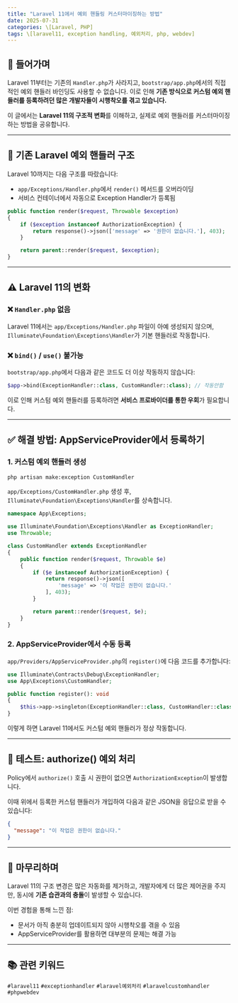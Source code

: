 ```yaml
---
title: "Laravel 11에서 예외 핸들링 커스터마이징하는 방법"
date: 2025-07-31
categories: \[Laravel, PHP]
tags: \[laravel11, exception handling, 예외처리, php, webdev]
---
```


## 🧩 들어가며

Laravel 11부터는 기존의 `Handler.php`가 사라지고, `bootstrap/app.php`에서의 직접적인 예외 핸들러 바인딩도 사용할 수 없습니다. 이로 인해 **기존 방식으로 커스텀 예외 핸들러를 등록하려던 많은 개발자들이 시행착오를 겪고 있습니다.**

이 글에서는 **Laravel 11의 구조적 변화**를 이해하고, 실제로 예외 핸들러를 커스터마이징하는 방법을 공유합니다.

---

## 📌 기존 Laravel 예외 핸들러 구조

Laravel 10까지는 다음 구조를 따랐습니다:

* `app/Exceptions/Handler.php`에서 `render()` 메서드를 오버라이딩
* 서비스 컨테이너에서 자동으로 Exception Handler가 등록됨

```php
public function render($request, Throwable $exception)
{
    if ($exception instanceof AuthorizationException) {
        return response()->json(['message' => '권한이 없습니다.'], 403);
    }

    return parent::render($request, $exception);
}
```

---

## ⚠️ Laravel 11의 변화

### ❌ `Handler.php` 없음

Laravel 11에서는 `app/Exceptions/Handler.php` 파일이 아예 생성되지 않으며, `Illuminate\Foundation\Exceptions\Handler`가 기본 핸들러로 작동합니다.

### ❌ `bind()` / `use()` 불가능

`bootstrap/app.php`에서 다음과 같은 코드도 더 이상 작동하지 않습니다:

```php
$app->bind(ExceptionHandler::class, CustomHandler::class); // 작동안함
```

이로 인해 커스텀 예외 핸들러를 등록하려면 **서비스 프로바이더를 통한 우회**가 필요합니다.

---

## ✅ 해결 방법: AppServiceProvider에서 등록하기

### 1. 커스텀 예외 핸들러 생성

```bash
php artisan make:exception CustomHandler
```

`app/Exceptions/CustomHandler.php` 생성 후, `Illuminate\Foundation\Exceptions\Handler`를 상속합니다.

```php
namespace App\Exceptions;

use Illuminate\Foundation\Exceptions\Handler as ExceptionHandler;
use Throwable;

class CustomHandler extends ExceptionHandler
{
    public function render($request, Throwable $e)
    {
        if ($e instanceof AuthorizationException) {
            return response()->json([
                'message' => '이 작업은 권한이 없습니다.'
            ], 403);
        }

        return parent::render($request, $e);
    }
}
```

### 2. AppServiceProvider에서 수동 등록

`app/Providers/AppServiceProvider.php`의 `register()`에 다음 코드를 추가합니다:

```php
use Illuminate\Contracts\Debug\ExceptionHandler;
use App\Exceptions\CustomHandler;

public function register(): void
{
    $this->app->singleton(ExceptionHandler::class, CustomHandler::class);
}
```

이렇게 하면 Laravel 11에서도 커스텀 예외 핸들러가 정상 작동합니다.

---

## 🧪 테스트: authorize() 예외 처리

Policy에서 `authorize()` 호출 시 권한이 없으면 `AuthorizationException`이 발생합니다.

이때 위에서 등록한 커스텀 핸들러가 개입하여 다음과 같은 JSON을 응답으로 받을 수 있습니다:

```json
{
  "message": "이 작업은 권한이 없습니다."
}
```

---

## 🧵 마무리하며

Laravel 11의 구조 변경은 많은 자동화를 제거하고, 개발자에게 더 많은 제어권을 주지만, 동시에 **기존 습관과의 충돌**이 발생할 수 있습니다.

이번 경험을 통해 느낀 점:

* 문서가 아직 충분히 업데이트되지 않아 시행착오를 겪을 수 있음
* AppServiceProvider를 활용하면 대부분의 문제는 해결 가능

---

## 📚 관련 키워드

`#laravel11` `#exceptionhandler` `#laravel예외처리` `#laravelcustomhandler` `#phpwebdev`
